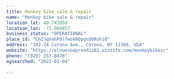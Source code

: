 ```yaml
---
title: Monkey bike sale & repair
name: "Monkey bike sale & repair"
location_lat: 40.743958
location_lon: -73.860857
business_status: "OPERATIONAL"
place_id: "ChIJqVahP8lfwokRQpgnS0RohiQ"
address: "102-24 Corona Ave., Corona, NY 11368, USA"
website: "https://elnuevoaprendiz82.wixsite.com/monkeybikesr"
phone: "(929) 257-8470"
ogsearched: "2022-01-04"

---
```

